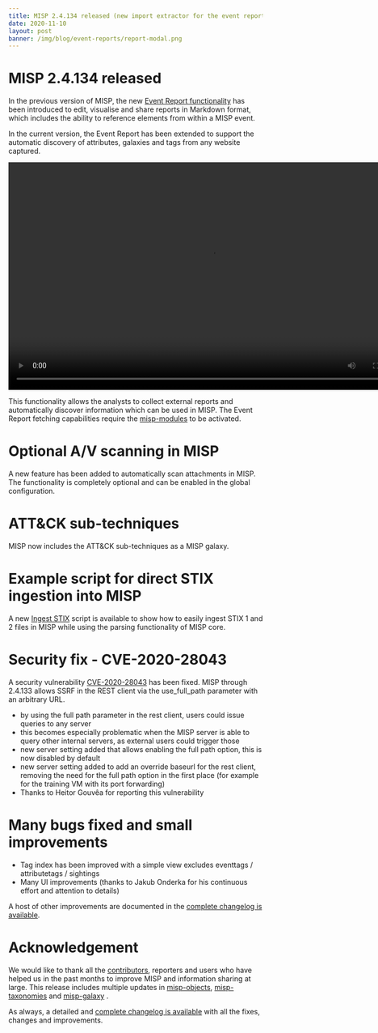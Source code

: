 ```yaml
---
title: MISP 2.4.134 released (new import extractor for the event report, various improvements and fixes)
date: 2020-11-10
layout: post
banner: /img/blog/event-reports/report-modal.png
---
```


# MISP 2.4.134 released

In the previous version of MISP, the new [Event Report functionality](https://www.misp-project.org/2020/10/08/Event-Reports.html) has been introduced to edit, visualise and share reports in Markdown format, which includes the ability to reference elements from within a MISP event.

In the current version, the Event Report has been extended to support the automatic discovery of attributes, galaxies and tags from any website captured.

<video src="https://www.misp-project.org/img/blog/event-report-demo-extraction-from-url2.mp4" title="Overview video of the new MISP event report functionality and discover of elements" width="800" height="450" controls autoplay loop>Video tag is not supported by your browser</video>


This functionality allows the analysts to collect external reports and automatically discover information which can be used in MISP.
The Event Report fetching capabilities require the [misp-modules](https://github.com/MISP/misp-modules) to be activated.

# Optional A/V scanning in MISP

A new feature has been added to automatically scan attachments in MISP. The functionality is completely optional and can be enabled in the global configuration.

# ATT&CK sub-techniques

MISP now includes the ATT&CK sub-techniques as a MISP galaxy.

# Example script for direct STIX ingestion into MISP

A new [Ingest STIX](https://github.com/MISP/MISP/tree/2.4/tools/ingest_stix) script is available to show how to easily ingest STIX 1 and 2 files in MISP while using the parsing functionality of MISP core.


# Security fix - CVE-2020-28043

A security vulnerability [CVE-2020-28043](https://cve.circl.lu/cve/CVE-2020-28043) has been fixed. MISP through 2.4.133 allows SSRF in the REST client via the use_full_path parameter with an arbitrary URL.

- by using the full path parameter in the rest client, users could issue queries to any server
- this becomes especially problematic when the MISP server is able to query other internal servers,
  as external users could trigger those
- new server setting added that allows enabling the full path option, this is now disabled by default
- new server setting added to add an override baseurl for the rest client, removing the need for the full
  path option in the first place (for example for the training VM with its port forwarding)
- Thanks to Heitor Gouvêa for reporting this vulnerability

# Many bugs fixed and small improvements

- Tag index has been improved with a simple view excludes eventtags / attributetags / sightings
- Many UI improvements (thanks to Jakub Onderka for his continuous effort and attention to details)

A host of other improvements are documented in the [complete changelog is available](https://www.misp-project.org/Changelog.txt).

# Acknowledgement

We would like to thank all the [contributors](https://www.misp-project.org/contributors), reporters and users who have helped us in the past months to improve MISP and information sharing at large. This release includes multiple updates in [misp-objects](https://www.misp-project.org/objects.html), [misp-taxonomies](https://www.misp-project.org/taxonomies.html) and [misp-galaxy](https://www.misp-project.org/galaxy.html)
.

As always, a detailed and [complete changelog is available](https://www.misp-project.org/Changelog.txt) with all the fixes, changes and improvements.

